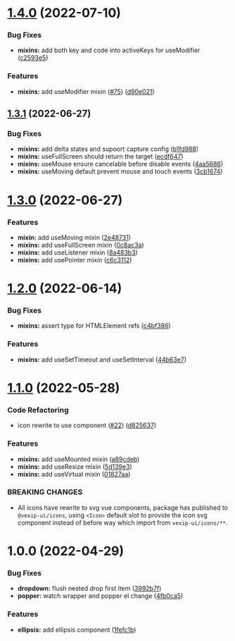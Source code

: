 # [1.4.0](https://github.com/qmhc/vexip-ui/compare/mixins@1.3.1...mixins@1.4.0) (2022-07-10)

### Bug Fixes

- **mixins:** add both key and code into activeKeys for useModifier ([c2593e5](https://github.com/qmhc/vexip-ui/commit/c2593e5aebb65e8c7619a27cd975eb1b80ff8c09))

### Features

- **mixins:** add useModifier mixin ([#75](https://github.com/qmhc/vexip-ui/issues/75)) ([d90e021](https://github.com/qmhc/vexip-ui/commit/d90e02157525c3d0b8bf6e5b15873b076a4f9dee))

## [1.3.1](https://github.com/qmhc/vexip-ui/compare/mixins@1.3.0...mixins@1.3.1) (2022-06-27)

### Bug Fixes

- **mixins:** add delta states and supoort capture config ([b1fd988](https://github.com/qmhc/vexip-ui/commit/b1fd988548689f047fe6a48954830ff9639b1c6e))
- **mixins:** useFullScreen should return the target ([ecdf647](https://github.com/qmhc/vexip-ui/commit/ecdf647174d391c937525bb5cd0bd33ceba66a1a))
- **mixins:** useMouse ensure cancelable before disable events ([4aa5686](https://github.com/qmhc/vexip-ui/commit/4aa5686a682ea8f5857303dc1e23db3bedac4899))
- **mixins:** useMoving default prevent mouse and touch events ([3cb1674](https://github.com/qmhc/vexip-ui/commit/3cb167467d95d16c1f5f8cc1ae2ef35f34cdf8af))

# [1.3.0](https://github.com/qmhc/vexip-ui/compare/mixins@1.2.0...mixins@1.3.0) (2022-06-27)

### Features

- **mixin:** add useMoving mixin ([2e48731](https://github.com/qmhc/vexip-ui/commit/2e4873162aea74d54972e2cbc6de751db588ec6c))
- **mixins:** add useFullScreen mixin ([0c8ac3a](https://github.com/qmhc/vexip-ui/commit/0c8ac3a23335828a3a1d9b8db0562e58115853de))
- **mixins:** add useListener mixin ([8a483b3](https://github.com/qmhc/vexip-ui/commit/8a483b3d3195f216c8501f5f5297555c1b769494))
- **mixins:** add usePointer mixin ([c6c3112](https://github.com/qmhc/vexip-ui/commit/c6c3112f65a6e245296ff3ba6eadd98274dfa80d))

# [1.2.0](https://github.com/qmhc/vexip-ui/compare/mixins@1.1.0...mixins@1.2.0) (2022-06-14)

### Bug Fixes

- **mixins:** assert type for HTMLElement refs ([c4bf386](https://github.com/qmhc/vexip-ui/commit/c4bf3866a14d341761ececc97a441c2206ffb398))

### Features

- **mixins:** add useSetTimeout and useSetInterval ([44b63e7](https://github.com/qmhc/vexip-ui/commit/44b63e7bdb5c31f0d7712cf4f8dcf9535ac581d4))

# [1.1.0](https://github.com/qmhc/vexip-ui/compare/mixins@1.0.0...mixins@1.1.0) (2022-05-28)

### Code Refactoring

- icon rewrite to use component ([#22](https://github.com/qmhc/vexip-ui/issues/22)) ([d825637](https://github.com/qmhc/vexip-ui/commit/d82563709def1c65ee548d5ecfb09e296ac6c53a))

### Features

- **mixins:** add useMounted mixin ([a89cdeb](https://github.com/qmhc/vexip-ui/commit/a89cdeb61a6eb9c5e7ff0455f017a72d944e5509))
- **mixins:** add useResize mixin ([5d139e3](https://github.com/qmhc/vexip-ui/commit/5d139e3cca81bf5803e467fddf56f36befc41765))
- **mixins:** add useVirtual mixin ([01827aa](https://github.com/qmhc/vexip-ui/commit/01827aa25611c737d50d9e62b6b98d1e951abd6e))

### BREAKING CHANGES

- All icons have rewrite to svg vue components, package has published to
  `@vexip-ui/icons`, using `<Icon>` default slot to provide the icon svg component instead of before
  way which import from `vexip-ui/icons/**`.

# 1.0.0 (2022-04-29)

### Bug Fixes

- **dropdown:** flush nested drop first item ([3992b7f](https://github.com/qmhc/vexip-ui/commit/3992b7f20d5a5a93e400dec123b787fb73a36d81))
- **popper:** watch wrapper and popper el change ([4fb0ca5](https://github.com/qmhc/vexip-ui/commit/4fb0ca568322df5b2046b5f985337f8dc78ef381))

### Features

- **ellipsis:** add ellipsis component ([1fefc1b](https://github.com/qmhc/vexip-ui/commit/1fefc1b1546db69299952d957e15de842f89eab8))
